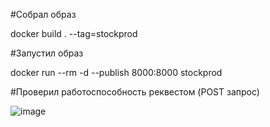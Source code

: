 #Собрал образ

docker build . --tag=stockprod 

#Запустил образ

docker run --rm -d --publish 8000:8000 stockprod

#Проверил работоспособность реквестом (POST запрос)

![image](https://i.ibb.co/XyVY59r/Sreenshot-43.png "POST запрос")
